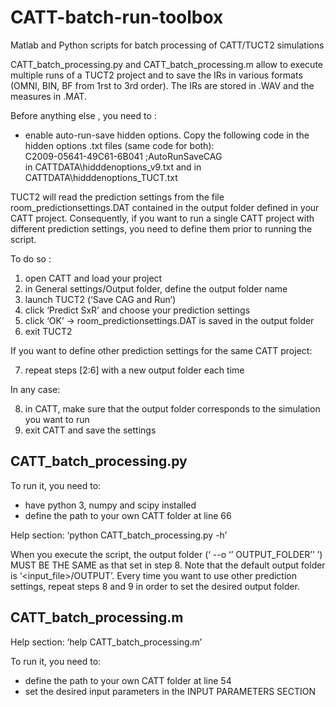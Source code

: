# CATT-batch-run-toolbox
Matlab and Python scripts for batch processing of CATT/TUCT2 simulations

CATT_batch_processing.py and CATT_batch_processing.m allow to execute multiple runs of a TUCT2 project and to save the IRs in various formats (OMNI, BIN, BF from 1rst to 3rd order). The IRs are stored in .WAV and the measures in .MAT.

Before anything else , you need to :

- enable auto-run-save hidden options. Copy the following code in the hidden options  .txt files (same code for both):<br/>
C2009-05641-49C61-6B041 ;AutoRunSaveCAG<br/>
in CATTDATA\hidddenoptions_v9.txt and in CATTDATA\hidddenoptions_TUCT.txt

TUCT2 will read the prediction settings from the file room_predictionsettings.DAT contained in the output folder defined in your CATT project. Consequently, if you want to run a single CATT project with different prediction settings, you need to define them prior to running the script.

To do so :
1.	open CATT and load your project
2.	in General settings/Output folder, define the output folder name
3.	launch TUCT2 (‘Save CAG and Run’)
4.	click ‘Predict SxR’ and choose your prediction settings
5.	click ‘OK’ -> room_predictionsettings.DAT is saved in the output folder
6.	exit TUCT2

If you want to define other prediction settings for the same CATT project:

7.	repeat steps [2:6] with a new output folder each time

In any case:

8.	in CATT, make sure that the output folder corresponds to the simulation you want to run
9.	exit CATT and save the settings

## CATT_batch_processing.py
To run it, you need to:
- have python 3, numpy and scipy installed
- define the path to your own CATT folder at line 66

Help section: ‘python CATT_batch_processing.py -h’

When you execute the script, the output folder (‘ --o ‘’ OUTPUT_FOLDER’’ ’) MUST BE THE SAME as that set in step 8. Note that the default output folder is ‘<input_file>/OUTPUT’.
Every time you want to use other prediction settings, repeat steps 8 and 9 in order to set the desired output folder.

## CATT_batch_processing.m

Help section: ‘help CATT_batch_processing.m’

To run it, you need to:
- define the path to your own CATT folder at line 54
- set the desired input parameters in the INPUT PARAMETERS SECTION

